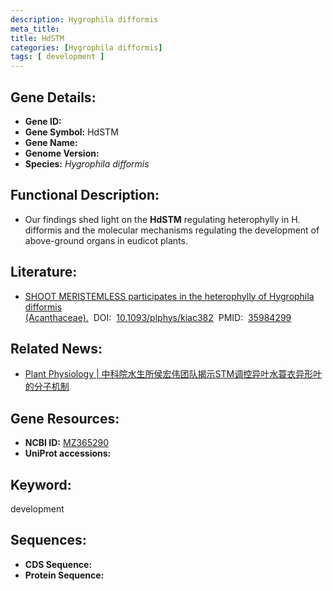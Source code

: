 ```yaml
---
description: Hygrophila difformis
meta_title:
title: HdSTM
categories: [Hygrophila difformis]
tags: [ development ]
---
```


## Gene Details:
- **Gene ID:**	[]()
- **Gene Symbol:** HdSTM
- **Gene Name:** 
- **Genome Version:** []()
- **Species:** *Hygrophila difformis*

## Functional Description:
   - Our findings shed light on the **HdSTM** regulating heterophylly in H. difformis and the molecular mechanisms regulating the development of above-ground organs in eudicot plants.

## Literature:
   - [SHOOT MERISTEMLESS participates in the heterophylly of Hygrophila difformis (Acanthaceae).]( https://academic.oup.com/plphys/article/190/3/1777/6671852?login=true)&nbsp;&nbsp;DOI:&nbsp;&nbsp;[10.1093/plphys/kiac382](https://academic.oup.com/plphys/article/190/3/1777/6671852?login=true)&nbsp;&nbsp;PMID:&nbsp;&nbsp;[35984299](https://pubmed.ncbi.nlm.nih.gov/35984299/)

## Related News:
   - [Plant Physiology | 中科院水生所侯宏伟团队揭示STM调控异叶水蓑衣异形叶的分子机制](https://mp.weixin.qq.com/s?__biz=Mzg3MDEwNDEyMg==&mid=2247536714&idx=3&sn=b672c99a3ba5eafd09428bf87388d34a&chksm=ce90fd1ff9e774091068bf6904c2667b3524965ca90bb0782ccc504fede02ef19b162d6e5d2c&scene=27#wechat_redirect)

## Gene Resources:
- **NCBI ID:** [MZ365290](https://www.ncbi.nlm.nih.gov/gene/?term=MZ365290)
- **UniProt accessions:** [](https://www.uniprot.org/uniprotkb//entry)

## Keyword:
development

## Sequences:
- **CDS Sequence:**
- **Protein Sequence:**
